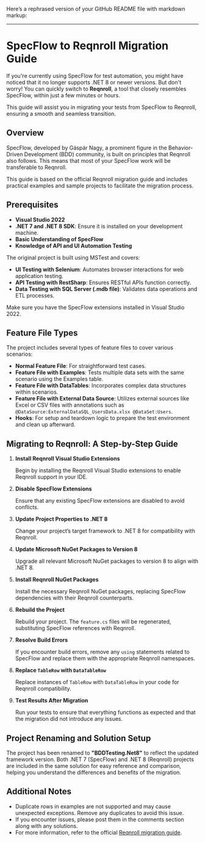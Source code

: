Here’s a rephrased version of your GitHub README file with markdown markup:

---

# SpecFlow to Reqnroll Migration Guide

If you're currently using SpecFlow for test automation, you might have noticed that it no longer supports .NET 8 or newer versions. But don't worry! You can quickly switch to **Reqnroll**, a tool that closely resembles SpecFlow, within just a few minutes or hours.

This guide will assist you in migrating your tests from SpecFlow to Reqnroll, ensuring a smooth and seamless transition.

## Overview

SpecFlow, developed by Gáspár Nagy, a prominent figure in the Behavior-Driven Development (BDD) community, is built on principles that Reqnroll also follows. This means that most of your SpecFlow work will be transferable to Reqnroll.

This guide is based on the official Reqnroll migration guide and includes practical examples and sample projects to facilitate the migration process.

## Prerequisites

- **Visual Studio 2022**
- **.NET 7 and .NET 8 SDK**: Ensure it is installed on your development machine.
- **Basic Understanding of SpecFlow**
- **Knowledge of API and UI Automation Testing**

The original project is built using MSTest and covers:

- **UI Testing with Selenium**: Automates browser interactions for web application testing.
- **API Testing with RestSharp**: Ensures RESTful APIs function correctly.
- **Data Testing with SQL Server (.mdb file)**: Validates data operations and ETL processes.

Make sure you have the SpecFlow extensions installed in Visual Studio 2022.

## Feature File Types

The project includes several types of feature files to cover various scenarios:

- **Normal Feature File**: For straightforward test cases.
- **Feature File with Examples**: Tests multiple data sets with the same scenario using the Examples table.
- **Feature File with DataTables**: Incorporates complex data structures within scenarios.
- **Feature File with External Data Source**: Utilizes external sources like Excel or CSV files with annotations such as `@DataSource:ExternalDataSQL_UsersData.xlsx @DataSet:Users`.
- **Hooks**: For setup and teardown logic to prepare the test environment and clean up afterward.

## Migrating to Reqnroll: A Step-by-Step Guide

1. **Install Reqnroll Visual Studio Extensions**

   Begin by installing the Reqnroll Visual Studio extensions to enable Reqnroll support in your IDE.

2. **Disable SpecFlow Extensions**

   Ensure that any existing SpecFlow extensions are disabled to avoid conflicts.

3. **Update Project Properties to .NET 8**

   Change your project’s target framework to .NET 8 for compatibility with Reqnroll.

4. **Update Microsoft NuGet Packages to Version 8**

   Upgrade all relevant Microsoft NuGet packages to version 8 to align with .NET 8.

5. **Install Reqnroll NuGet Packages**

   Install the necessary Reqnroll NuGet packages, replacing SpecFlow dependencies with their Reqnroll counterparts.

6. **Rebuild the Project**

   Rebuild your project. The `feature.cs` files will be regenerated, substituting SpecFlow references with Reqnroll.

7. **Resolve Build Errors**

   If you encounter build errors, remove any `using` statements related to SpecFlow and replace them with the appropriate Reqnroll namespaces.

8. **Replace `TableRow` with `DataTableRow`**

   Replace instances of `TableRow` with `DataTableRow` in your code for Reqnroll compatibility.

9. **Test Results After Migration**

   Run your tests to ensure that everything functions as expected and that the migration did not introduce any issues.

## Project Renaming and Solution Setup

The project has been renamed to **"BDDTesting.Net8"** to reflect the updated framework version. Both .NET 7 (SpecFlow) and .NET 8 (Reqnroll) projects are included in the same solution for easy reference and comparison, helping you understand the differences and benefits of the migration.

## Additional Notes

- Duplicate rows in examples are not supported and may cause unexpected exceptions. Remove any duplicates to avoid this issue.
- If you encounter issues, please post them in the comments section along with any solutions.
- For more information, refer to the official [Reqnroll migration guide](#).
